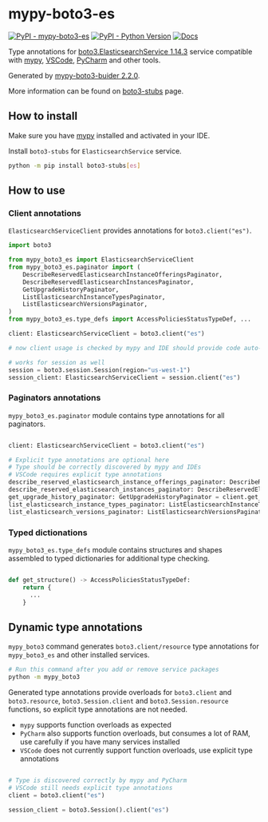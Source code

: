# mypy-boto3-es

[![PyPI - mypy-boto3-es](https://img.shields.io/pypi/v/mypy-boto3-es.svg?color=blue)](https://pypi.org/project/mypy-boto3-es)
[![PyPI - Python Version](https://img.shields.io/pypi/pyversions/mypy-boto3-es.svg?color=blue)](https://pypi.org/project/mypy-boto3-es)
[![Docs](https://img.shields.io/readthedocs/mypy-boto3-builder.svg?color=blue)](https://mypy-boto3-builder.readthedocs.io/)

Type annotations for
[boto3.ElasticsearchService 1.14.3](https://boto3.amazonaws.com/v1/documentation/api/1.14.3/reference/services/es.html#ElasticsearchService) service
compatible with [mypy](https://github.com/python/mypy), [VSCode](https://code.visualstudio.com/),
[PyCharm](https://www.jetbrains.com/pycharm/) and other tools.

Generated by [mypy-boto3-buider 2.2.0](https://github.com/vemel/mypy_boto3_builder).

More information can be found on [boto3-stubs](https://pypi.org/project/boto3-stubs/) page.

## How to install

Make sure you have [mypy](https://github.com/python/mypy) installed and activated in your IDE.

Install `boto3-stubs` for `ElasticsearchService` service.

```bash
python -m pip install boto3-stubs[es]
```

## How to use

### Client annotations

`ElasticsearchServiceClient` provides annotations for `boto3.client("es")`.

```python
import boto3

from mypy_boto3_es import ElasticsearchServiceClient
from mypy_boto3_es.paginator import (
    DescribeReservedElasticsearchInstanceOfferingsPaginator,
    DescribeReservedElasticsearchInstancesPaginator,
    GetUpgradeHistoryPaginator,
    ListElasticsearchInstanceTypesPaginator,
    ListElasticsearchVersionsPaginator,
)
from mypy_boto3_es.type_defs import AccessPoliciesStatusTypeDef, ...

client: ElasticsearchServiceClient = boto3.client("es")

# now client usage is checked by mypy and IDE should provide code auto-complete

# works for session as well
session = boto3.session.Session(region="us-west-1")
session_client: ElasticsearchServiceClient = session.client("es")
```

### Paginators annotations

`mypy_boto3_es.paginator` module contains type annotations for all paginators.

```python

client: ElasticsearchServiceClient = boto3.client("es")

# Explicit type annotations are optional here
# Type should be correctly discovered by mypy and IDEs
# VSCode requires explicit type annotations
describe_reserved_elasticsearch_instance_offerings_paginator: DescribeReservedElasticsearchInstanceOfferingsPaginator = client.get_paginator("describe_reserved_elasticsearch_instance_offerings")
describe_reserved_elasticsearch_instances_paginator: DescribeReservedElasticsearchInstancesPaginator = client.get_paginator("describe_reserved_elasticsearch_instances")
get_upgrade_history_paginator: GetUpgradeHistoryPaginator = client.get_paginator("get_upgrade_history")
list_elasticsearch_instance_types_paginator: ListElasticsearchInstanceTypesPaginator = client.get_paginator("list_elasticsearch_instance_types")
list_elasticsearch_versions_paginator: ListElasticsearchVersionsPaginator = client.get_paginator("list_elasticsearch_versions")
```







### Typed dictionations

`mypy_boto3_es.type_defs` module contains structures and shapes assembled
to typed dictionaries for additional type checking.

```python

def get_structure() -> AccessPoliciesStatusTypeDef:
    return {
      ...
    }
```


## Dynamic type annotations

`mypy_boto3` command generates `boto3.client/resource` type annotations for
`mypy_boto3_es` and other installed services.

```bash
# Run this command after you add or remove service packages
python -m mypy_boto3
```

Generated type annotations provide overloads for `boto3.client` and `boto3.resource`,
`boto3.Session.client` and `boto3.Session.resource` functions,
so explicit type annotations are not needed.

- `mypy` supports function overloads as expected
- `PyCharm` also supports function overloads, but consumes a lot of RAM, use carefully if you have many services installed
- `VSCode` does not currently support function overloads, use explicit type annotations

```python

# Type is discovered correctly by mypy and PyCharm
# VSCode still needs explicit type annotations
client = boto3.client("es")

session_client = boto3.Session().client("es")
```
